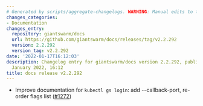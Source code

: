 ```yaml
---
# Generated by scripts/aggregate-changelogs. WARNING: Manual edits to this files will be overwritten.
changes_categories:
- Documentation
changes_entry:
  repository: giantswarm/docs
  url: https://github.com/giantswarm/docs/releases/tag/v2.2.292
  version: 2.2.292
  version_tag: v2.2.292
date: '2022-01-17T16:12:03'
description: Changelog entry for giantswarm/docs version 2.2.292, published on 17
  January 2022, 16:12
title: docs release v2.2.292
---
```


- Improve documentation for `kubectl gs login`: add --callback-port, re-order flags list ([#1272](https://github.com/giantswarm/docs/pull/1272))
